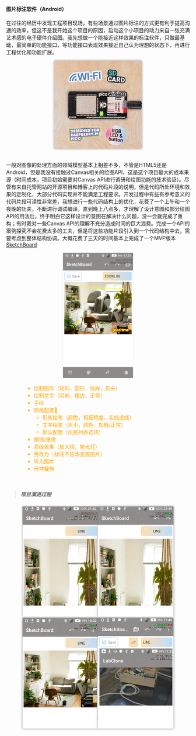 #### 图片标注软件（Android）

在过往的经历中发现工程项目现场，有些场景通过图片标注的方式更有利于提高沟通的效率，但这不是我开始这个项目的原因，启动这个小项目的动力来自一张充满艺术感的电子硬件介绍图。我先想做一个能接近这样效果的标注软件，只做最基础，最简单的功能接口，等功能接口表现效果接近自己认为理想的状态下，再进行工程优化和功能扩展。

<div><center><img src="Articles/20240828/pico-addons-13_medium.webp" style="box-shadow:0 0 6px 0 #888;" alt="pico-addons-13_medium"></center></div><br>



一般对图像的处理方面的领域模型基本上相差不多，不管是HTML5还是Android，但是我没有接触过Canvas相关的绘图API，这是这个项目最大的成本来源（时间成本，项目初始需要对Canvas API进行调研和绘图功能的技术验证）。尽管有来自托管网站的开源项目和博客上的代码片段的说明，但是代码所处环境和效果的定制化，大部分代码实现并不能满足工程要求。开发过程中有些有参考意义的代码片段可读性非常差，我想进行一些代码结构上的优化，花费了一个上午和一个夜晚的功夫，不断进行调试编译，直到晚上八点多，才理解了设计意图和部分绘图API的用法后，终于明白它这样设计的意图在解决什么问题，没一会就完成了重构；有时我对一些Canvas API的理解不充分造成时间的巨大浪费。完成一个API的案例探究不会花费太多的工夫，但是将这些功能片段引入到一个代码结构中去，需要考虑到整体结构协调。大概花费了三天的时间基本上完成了一个MVP版本  [SketchBoard](sketch-board.md)

<div style="display:flex;flex-wrap:wrap;justify-content:center;">
<div style="width:320px;"><center><img src="README/SketchBoard-Alpha.png" style="zoom:40%; box-shadow:0 0 2px 0 #888;" alt="SketchBoard Alpha"></center></div>
<div style="color:orange;width:400px;">


* 绘制图形（矩形，圆形，线段，箭头）
* 绘制文字（阴影，描边，正常）
* 手绘
* 风格配置🎨
  - 形状绘笔（颜色，粗细程度，实线虚线）
  - 文字绘笔（大小，颜色，加粗/正常）
  - 默认配置（风格列表选项）
* 撤销/重做
* 高级效果（放大镜，聚光灯）
* 另存为（标注不应改变源图片）
* 导入图片
* <del>尺寸裁剪</del>

</div>
</div><br>



> ##### 项目演进过程

<div><center><img src="Articles/20240828/sketchboard-mvp-showcase.gif" style="box-shadow:0 0 4px 0 #888;" alt="sketchboard-mvp-showcase"><img src="Articles/20240828/sketchboard-sec-showcase.gif" style="box-shadow:0 0 6px 0 #888;" alt="redo-undo-showcase.gif"><img src="Articles/20240828/sketchboard_style.gif" style="box-shadow:0 0 6px 0 #888;" alt="sketchboard_style.gif"><img src="Articles/20240828/sketchboard-text-save-import-showcase.gif" style="box-shadow:0 0 6px 0 #888;" alt="sketchboard-text-save-import-showcase.gif"></center></div>

